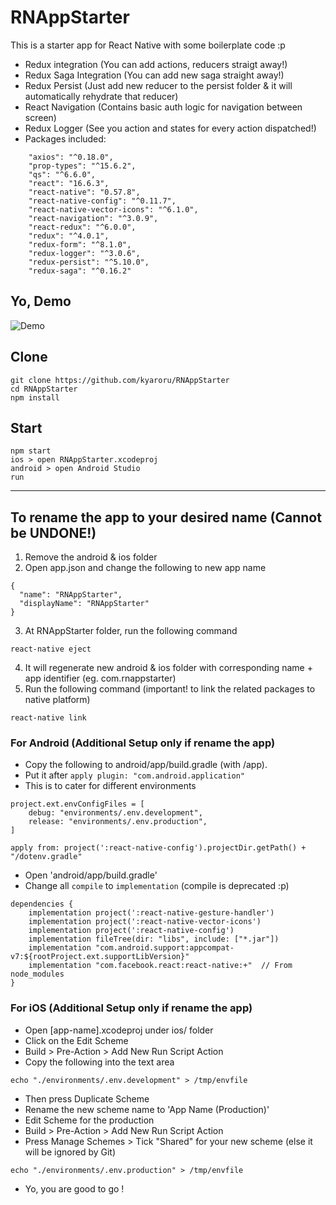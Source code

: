 # RNAppStarter
This is a starter app for React Native with some boilerplate code :p
- Redux integration (You can add actions, reducers straigt away!)
- Redux Saga Integration (You can add new saga straight away!)
- Redux Persist (Just add new reducer to the persist folder & it will automatically rehydrate that reducer)
- React Navigation (Contains basic auth logic for navigation between screen)
- Redux Logger (See you action and states for every action dispatched!)
- Packages included:
```
    "axios": "^0.18.0",
    "prop-types": "^15.6.2",
    "qs": "^6.6.0",
    "react": "16.6.3",
    "react-native": "0.57.8",
    "react-native-config": "^0.11.7",
    "react-native-vector-icons": "^6.1.0",
    "react-navigation": "^3.0.9",
    "react-redux": "^6.0.0",
    "redux": "^4.0.1",
    "redux-form": "^8.1.0",
    "redux-logger": "^3.0.6",
    "redux-persist": "^5.10.0",
    "redux-saga": "^0.16.2"
```

## Yo, Demo
![Demo](http://g.recordit.co/8wer2dU89N.gif)

## Clone
```
git clone https://github.com/kyaroru/RNAppStarter
cd RNAppStarter
npm install
```

## Start
```
npm start
ios > open RNAppStarter.xcodeproj
android > open Android Studio
run
```

---

## To rename the app to your desired name (Cannot be UNDONE!)
1. Remove the android & ios folder
2. Open app.json and change the following to new app name
```
{
  "name": "RNAppStarter",
  "displayName": "RNAppStarter"
}
```
3. At RNAppStarter folder, run the following command
```
react-native eject
```
4. It will regenerate new android & ios folder with corresponding name + app identifier (eg. com.rnappstarter)
5. Run the following command (important! to link the related packages to native platform)
```
react-native link
```

### For Android (Additional Setup only if rename the app)
- Copy the following to android/app/build.gradle (with /app).
- Put it after `apply plugin: "com.android.application"`
- This is to cater for different environments
```
project.ext.envConfigFiles = [
    debug: "environments/.env.development",
    release: "environments/.env.production",
]

apply from: project(':react-native-config').projectDir.getPath() + "/dotenv.gradle"
```

- Open 'android/app/build.gradle'
- Change all `compile` to `implementation` (compile is deprecated :p)
```
dependencies {
    implementation project(':react-native-gesture-handler')
    implementation project(':react-native-vector-icons')
    implementation project(':react-native-config')
    implementation fileTree(dir: "libs", include: ["*.jar"])
    implementation "com.android.support:appcompat-v7:${rootProject.ext.supportLibVersion}"
    implementation "com.facebook.react:react-native:+"  // From node_modules
}
```

### For iOS (Additional Setup only if rename the app)
- Open [app-name].xcodeproj under ios/ folder
- Click on the Edit Scheme
- Build > Pre-Action > Add New Run Script Action
- Copy the following into the text area
```
echo "./environments/.env.development" > /tmp/envfile
```
- Then press Duplicate Scheme
- Rename the new scheme name to 'App Name (Production)'
- Edit Scheme for the production
- Build > Pre-Action > Add New Run Script Action
- Press Manage Schemes > Tick "Shared" for your new scheme (else it will be ignored by Git)
```
echo "./environments/.env.production" > /tmp/envfile
```
- Yo, you are good to go !